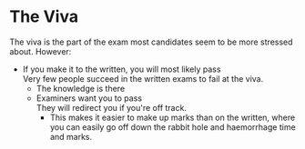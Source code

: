 # The Viva

The viva is the part of the exam most candidates seem to be more stressed about. However:
* If you make it to the written, you will most likely pass  
Very few people succeed in the written exams to fail at the viva.
    * The knowledge is there
    * Examiners want you to pass  
    They will redirect you if you're off track.
        * This makes it easier to make up marks than on the written, where you can easily go off down the rabbit hole and haemorrhage time and marks.

